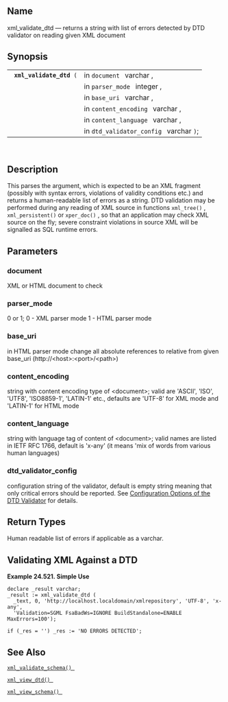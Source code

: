 <div id="fn_xml_validate_dtd" class="refentry">

<div class="titlepage">

</div>

<div class="refnamediv">

## Name

xml_validate_dtd — returns a string with list of errors detected by DTD
validator on reading given XML document

</div>

<div class="refsynopsisdiv">

## Synopsis

<div id="fsyn_xml_validate_dtd" class="funcsynopsis">

|                               |                                         |
|-------------------------------|-----------------------------------------|
| ` `**`xml_validate_dtd`**` (` | in `document ` varchar ,                |
|                               | in `parser_mode ` integer ,             |
|                               | in `base_uri ` varchar ,                |
|                               | in `content_encoding ` varchar ,        |
|                               | in `content_language ` varchar ,        |
|                               | in `dtd_validator_config ` varchar `)`; |

<div class="funcprototype-spacer">

 

</div>

</div>

</div>

<div id="desc_70" class="refsect1">

## Description

This parses the argument, which is expected to be an XML fragment
(possibly with syntax errors, violations of validity conditions etc.)
and returns a human-readable list of errors as a string. DTD validation
may be performed during any reading of XML source in functions
`xml_tree()` , `xml_persistent()` or `xper_doc()` , so that an
application may check XML source on the fly; severe constraint
violations in source XML will be signalled as SQL runtime errors.

</div>

<div id="params_34" class="refsect1">

## Parameters

<div id="id123616" class="refsect2">

### document

XML or HTML document to check

</div>

<div id="id123619" class="refsect2">

### parser_mode

0 or 1; 0 - XML parser mode 1 - HTML parser mode

</div>

<div id="id123622" class="refsect2">

### base_uri

in HTML parser mode change all absolute references to relative from
given base_uri (http://\<host\>:\<port\>/\<path\>)

</div>

<div id="id123625" class="refsect2">

### content_encoding

string with content encoding type of \<document\>; valid are 'ASCII',
'ISO', 'UTF8', 'ISO8859-1', 'LATIN-1' etc., defaults are 'UTF-8' for XML
mode and 'LATIN-1' for HTML mode

</div>

<div id="id123628" class="refsect2">

### content_language

string with language tag of content of \<document\>; valid names are
listed in IETF RFC 1766, default is 'x-any' (it means 'mix of words from
various human languages)

</div>

<div id="id123631" class="refsect2">

### dtd_validator_config

configuration string of the validator, default is empty string meaning
that only critical errors should be reported. See
<a href="dtd_config.html" class="link"
title="15.7.2. Configuration Options of the DTD Validator">Configuration
Options of the DTD Validator</a> for details.

</div>

</div>

<div id="ret_10_01" class="refsect1">

## Return Types

Human readable list of errors if applicable as a varchar.

</div>

<div id="examples_18_01" class="refsect1">

## Validating XML Against a DTD

<div id="ex_xml_validate_dtd" class="example">

**Example 24.521. Simple Use**

<div class="example-contents">

``` programlisting
declare _result varchar;
_result := xml_validate_dtd (
  _text, 0, 'http://localhost.localdomain/xmlrepository', 'UTF-8', 'x-any',
  'Validation=SGML FsaBadWs=IGNORE BuildStandalone=ENABLE MaxErrors=100');

if (_res = '') _res := 'NO ERRORS DETECTED';
```

</div>

</div>

  

</div>

<div id="seealso_43" class="refsect1">

## See Also

<a href="fn_xml_validate_schema.html" class="link"
title="xml_validate_schema"><code
class="function">xml_validate_schema() </code></a>

<a href="fn_xml_view_dtd.html" class="link" title="xml_view_dtd"><code
class="function">xml_view_dtd() </code></a>

<a href="fn_xml_view_schema.html" class="link"
title="xml_view_schema"><code
class="function">xml_view_schema() </code></a>

</div>

</div>
